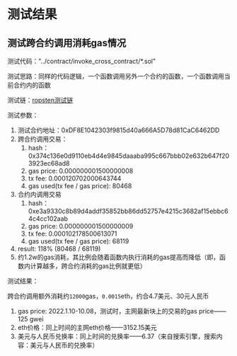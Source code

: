 # 测试结果

## 测试跨合约调用消耗gas情况

测试代码："../contract/invoke_cross_contract/*.sol"

测试思路：同样的代码逻辑，一个函数调用另外一个合约的函数，一个函数调用当前合约内的函数

测试链：[ropsten测试链](https://ropsten.etherscan.io)

测试参数：

1. 测试合约地址：0xDF8E1042303f9815d40a666A5D78d81CaC6462DD
2. 跨合约调用交易：
    1. hash：0x374c136e0d9110eb4d4e9845daaaba995c667bbb02e632b647f203923ec68ad8
    2. gas price: 0.000000001500000008
    3. tx fee:    0.000120702000643744
    4. gas used(tx fee / gas price): 80468
3. 合约内调用交易
    1. hash：0xe3a9330c8b89d4addf35852bb86dd52757e4215c3682af15ebbc64c4cc102aab
    2. gas price: 0.000000001500000009
    3. tx fee:    0.000102178500613071
    4. gas used(tx fee / gas price): 68119
4. result: 118% (80468 / 68119)
5. 约1.2w的gas消耗，其比例会随着函数内执行消耗的gas提高而降低（即，函数内计算越多，跨合约消耗的gas比例就更低）

测试结果：

跨合约调用额外消耗约```12000```gas，```0.0015```eth，约合4.7美元、30元人民币

1. gas price: 2022.1.10-10.08，测试时，主网最新块上的交易的gas price——125 gwei
2. eth价格：同上时间的主网eth价格——3152.15美元
3. 美元与人民币兑换率：同上时间的兑换率——6.37（来自搜索引擎，搜索内容：美元与人民币的兑换率）
